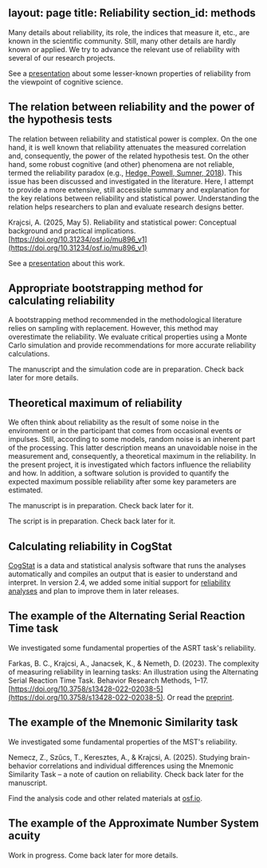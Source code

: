 layout: page
title: Reliability
section_id: methods
---

Many details about reliability, its role, the indices that measure it, etc., are known in the scientific community. Still, many other details are hardly known or applied. We try to advance the relevant use of reliability with several of our research projects.

<i class='fa fa-desktop'></i> See a [presentation](https://docs.google.com/presentation/d/1A3WPhX4lzv_L99vdn1-I_uPWgOOtYNJ0MQ-jjjScqgY/edit?usp=sharing) about some lesser-known properties of reliability from the viewpoint of cognitive science.

## The relation between reliability and the power of the hypothesis tests

The relation between reliability and statistical power is complex. On the one hand, it is well known that reliability attenuates the measured correlation and, consequently, the power of the related hypothesis test. On the other hand, some robust cognitive (and other) phenomena are not reliable, termed the reliability paradox (e.g., [Hedge, Powell, Sumner, 2018](https://doi.org/10.3758/s13428-017-0935-1)). This issue has been discussed and investigated in the literature. Here, I attempt to provide a more extensive, still accessible summary and explanation for the key relations between reliability and statistical power. Understanding the relation helps researchers to plan and evaluate research designs better.

<i class='fa fa-file-text'></i> Krajcsi, A. (2025, May 5). Reliability and statistical power: Conceptual background and practical implications. [https://doi.org/10.31234/osf.io/mu896_v1](https://doi.org/10.31234/osf.io/mu896_v1)

<i class='fa fa-file'></i> See a [presentation](https://docs.google.com/presentation/d/1TdmEqX1Se8ue9ySVLx-sp3QYpbOUr4itHKeycYLjfoo/edit?usp=sharing) about this work.

## Appropriate bootstrapping method for calculating reliability

A bootstrapping method recommended in the methodological literature relies on sampling with replacement. However, this method may overestimate the reliability. We evaluate critical properties using a Monte Carlo simulation and provide recommendations for more accurate reliability calculations.

<i class='fa fa-file-text'></i> The manuscript and the simulation code are in preparation. Check back later for more details.

## Theoretical maximum of reliability

We often think about reliability as the result of some noise in the environment or in the participant that comes from occasional events or impulses. Still, according to some models, random noise is an inherent part of the processing. This latter description means an unavoidable noise in the measurement and, consequently, a theoretical maximum in the reliability. In the present project, it is investigated which factors influence the reliability and how. In addition, a software solution is provided to quantify the expected maximum possible reliability after some key parameters are estimated.

<i class='fa fa-file-text'></i> The manuscript is in preparation. Check back later for it.

<i class='fa fa-file-code-o'></i> The script is in preparation. Check back later for it.

## Calculating reliability in CogStat

[CogStat](cogstat.html) is a data and statistical analysis software that runs the analyses automatically and compiles an output that is easier to understand and interpret. In version 2.4, we added some initial support for [reliability analyses](https://doc.cogstat.org/Reliability) and plan to improve them in later releases.


## The example of the Alternating Serial Reaction Time task

We investigated some fundamental properties of the ASRT task's reliability.

<i class='fa fa-file-text'></i> Farkas, B. C., Krajcsi, A., Janacsek, K., & Nemeth, D. (2023). The complexity of measuring reliability in learning tasks: An illustration using the Alternating Serial Reaction Time Task. Behavior Research Methods, 1–17. [https://doi.org/10.3758/s13428-022-02038-5](https://doi.org/10.3758/s13428-022-02038-5). Or read the [preprint](https://doi.org/10.31234/osf.io/5nw4y).

## The example of the Mnemonic Similarity task

We investigated some fundamental properties of the MST's reliability.

<i class='fa fa-file-text'></i> Nemecz, Z., Szűcs, T., Keresztes, A., & Krajcsi, A. (2025). Studying brain-behavior correlations and individual differences using the Mnemonic Similarity Task – a note of caution on reliability. Check back later for the manuscript.

<i class='fa fa-file-code-o'></i> Find the analysis code and other related materials at [osf.io](https://osf.io/kbxut/?view_only=a1e6b0147e9940dc944d7a5831eaaa87).

## The example of the Approximate Number System acuity

Work in progress. Come back later for more details.
